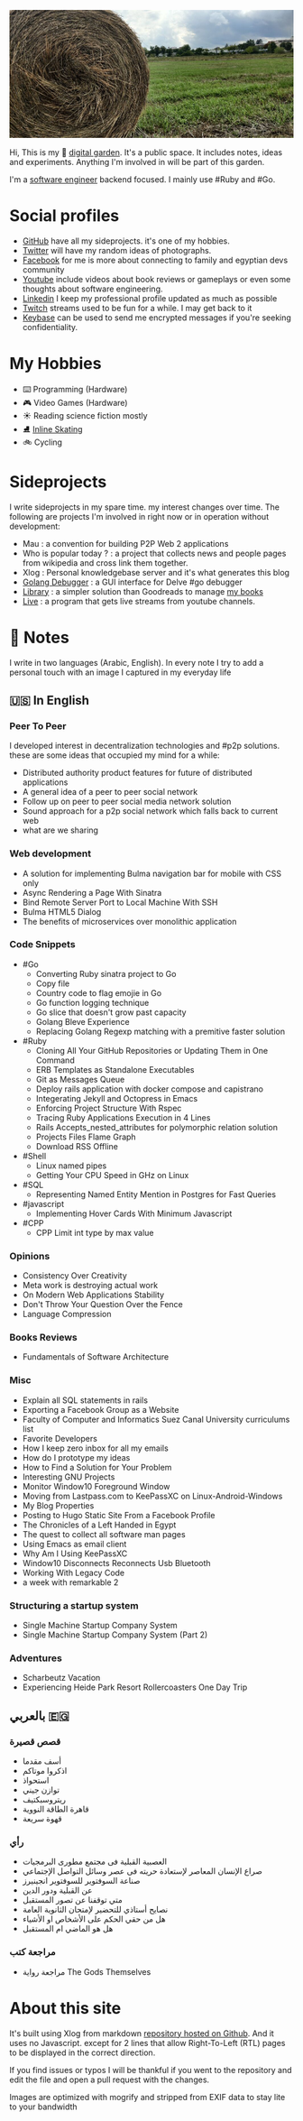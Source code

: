 ![](/public/bccd47d76bb0511b158fe635175ca58655bc685a39945d95053d8174133b5b11.jpg)


Hi, This is my :sunflower:  [digital garden](https://github.com/MaggieAppleton/digital-gardeners). It's a public space. It includes notes, ideas and experiments. Anything I'm involved in will be part of this garden.

I'm a [software engineer](</Why I became a software developer>) backend focused. I mainly use #Ruby and #Go.

# Social profiles

*  [GitHub](https://www.github.com/emad-elsaid) have all my sideprojects. it's one of my hobbies.
* [Twitter](https://www.twitter.com/emad__elsaid) will have my random ideas of photographs. 
* [Facebook](https://www.facebook.com/emad.elsaid.hamed) for me is more about connecting to family and egyptian devs community
* [Youtube](http://youtube.com/EmadElsaid) include videos about book reviews or gameplays or even some thoughts about software engineering. 
* [Linkedin](https://www.linkedin.com/in/emadelsaid) I keep my professional profile updated as much as possible
* [Twitch](https://www.twitch.tv/internalerr) streams used to be fun for a while. I may get back to it
* [Keybase](https://keybase.io/emadelsaid) can be used to send me encrypted messages if you're seeking confidentiality.

# My Hobbies

* :keyboard: Programming (Hardware) 
* :video_game:  Video Games (Hardware)
* :sunny:  Reading science fiction mostly
* :ice_skate:  [Inline Skating](</Learning Rollerblades at My Thirties>)
* :bike:  Cycling

# Sideprojects

I write sideprojects in my spare time. my interest changes over time. The following are projects I'm involved in right now or in operation without development: 

* Mau : a convention for building P2P Web 2 applications 
* Who is popular today ? : a project that collects news and people pages from wikipedia and cross link them together.
* Xlog : Personal knowledgebase server and it's what generates this blog
* [Golang Debugger](https://github.com/emad-elsaid/debugger) : a GUI interface for Delve #go debugger
* [Library](https://github.com/emad-elsaid/library) : a simpler solution than Goodreads to manage [my books](https://library.emadelsaid.com/users/0c731704-073d-4433-b38b-1dc912f7046c)
* [Live](https://github.com/emad-elsaid/live) : a program that gets live streams from youtube channels. 

# :notebook:  Notes

I write in two languages (Arabic, English). In every note I try to add a personal touch with an image I captured in my everyday life

## :us:  In English

### Peer To Peer

I developed interest in decentralization technologies and #p2p  solutions. these are some ideas that occupied my mind for a while: 

- Distributed authority product features for future of distributed applications
- A general idea of a peer to peer social network
- Follow up on peer to peer social media network solution
- Sound approach for a p2p social network which falls back to current web
- what are we sharing

### Web development

- A solution for implementing Bulma navigation bar for mobile with CSS only
- Async Rendering a Page With Sinatra
- Bind Remote Server Port to Local Machine With SSH
- Bulma HTML5 Dialog
- The benefits of microservices over monolithic application

### Code Snippets

- #Go 
	- Converting Ruby sinatra project to Go
	- Copy file
	- Country code to flag emojie in Go
    - Go function logging technique
    - Go slice that doesn't grow past capacity
	- Golang Bleve Experience
	- Replacing Golang Regexp matching with a premitive faster solution
- #Ruby 
	- Cloning All Your GitHub Repositories or Updating Them in One Command
	- ERB Templates as Standalone Executables
	- Git as Messages Queue
	- Deploy rails application with docker compose and capistrano
    - Integerating Jekyll and Octopress in Emacs
    - Enforcing Project Structure With Rspec
    - Tracing Ruby Applications Execution in 4 Lines
    - Rails Accepts_nested_attributes for polymorphic relation solution
	- Projects Files Flame Graph
	- Download RSS Offline
- #Shell
	- Linux named pipes
	- Getting Your CPU Speed in GHz on Linux
- #SQL
	- Representing Named Entity Mention in Postgres for Fast Queries
- #javascript
	- Implementing Hover Cards With Minimum Javascript
- #CPP 
	- CPP Limit int type by max value

### Opinions 

- Consistency Over Creativity
- Meta work is destroying actual work
- On Modern Web Applications Stability
- Don't Throw Your Question Over the Fence
- Language Compression

### Books Reviews

- Fundamentals of Software Architecture

### Misc

- Explain all SQL statements in rails
- Exporting a Facebook Group as a Website
- Faculty of Computer and Informatics Suez Canal University curriculums list
- Favorite Developers
- How I keep zero inbox for all my emails
- How do I prototype my ideas
- How to Find a Solution for Your Problem
- Interesting GNU Projects
- Monitor Window10 Foreground Window
- Moving from Lastpass.com to KeePassXC on Linux-Android-Windows
- My Blog Properties
- Posting to Hugo Static Site From a Facebook Profile
- The Chronicles of a Left Handed in Egypt
- The quest to collect all software man pages
- Using Emacs as email client
- Why Am I Using KeePassXC
- Window10 Disconnects Reconnects Usb Bluetooth
- Working With Legacy Code
- a week with remarkable 2

### Structuring a startup system

- Single Machine Startup Company System
- Single Machine Startup Company System (Part 2)


### Adventures

- Scharbeutz Vacation
- Experiencing Heide Park Resort Rollercoasters One Day Trip

## بالعربي  :egypt: 

### قصص قصيرة

- أسف مقدما
- اذكروا موتاكم
- استحواذ
- توازن جيني
- ريتروسبكتيف
- قاهرة الطاقة النووية
- قهوة سريعة

### رأي

- العصبية القبلية فى مجتمع مطورى البرمجيات
- صراع الإنسان المعاصر لإستعادة حريته فى عصر وسائل التواصل الإجتماعي
- صناعة السوفتوير للسوفتوير انجينيرز
- عن القبلية ودور الدين
- متي توقفنا عن تصور المستقبل
- نصايح أستاذي للتحضير لإمتحان الثانوية العامة
- هل من حقي الحكم على الأشخاص او الأشياء
- هل هو الماضي ام المستقبل

### مراجعة كتب

- مراجعة رواية The Gods Themselves

# About this site

It's built using Xlog from markdown [repository hosted on Github](https://github.com/emad-elsaid/emad-elsaid.github.io). And it uses no Javascript. except for 2 lines that allow Right-To-Left (RTL) pages to be displayed in the correct direction.

If you find issues or typos I will be thankful if you went to the repository and edit the file and open a pull request with the changes.

Images are optimized with mogrify and stripped from EXIF data to stay lite to your bandwidth